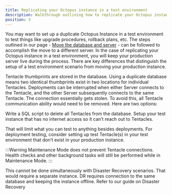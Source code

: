 ```yaml
---
title: Replicating your Octopus instance in a test environment
description: Walkthrough outlining how to replicate your Octopus instance.
position: 3
---
```

You may want to set up a duplicate Octopus Instance in a test environment to test things like upgrade procedures, rollback plans, etc. The steps outlined in our page - [Move the database and server]() - can be followed to accomplish the move to a different server. In the case of replicating your Octopus instance in a test environment, you will keep your production server live during the process. There are key differences that distinguish the setup of a test environment scenario from moving your production instance.

Tentacle thumbprints are stored in the database. Using a duplicate database means two identical thumbprints exist in two locations for individual Tentacles. Deployments can be interrupted when either Server connects to the Tentacle, and the other Server subsequently connects to the same Tentacle. The connection essentially gets stolen. To avoid this, all Tentacle communication ability would need to be removed. Here are two options:

Write a SQL script to delete all Tentacles from the database.
Setup your test instance that has no internet access so it can’t reach out to Tentacles.

That will limit what you can test to anything besides deployments. For deployment testing, consider setting up test Tentacle(s) in your test environment that don’t exist in your production instance.

:::Warning
Maintenance Mode does not prevent Tentacle connections. Health checks and other background tasks will still be performed while in Maintenance Mode.
:::

This cannot be done simultaneously with Disaster Recovery scenarios. That would require a separate instance. DR requires connection to the same database and keeping the instance offline. Refer to our guide on Disaster Recovery <link when available>
